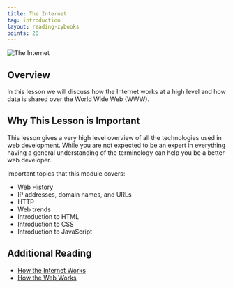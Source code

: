 ```yaml
---
title: The Internet
tag: introduction
layout: reading-zybooks
points: 20
---
```


![The Internet]({{site.baseurl}}/assets/images/internet.gif)

## Overview

In this lesson we will discuss how the Internet works at a high level and how data is shared over
the World Wide Web (WWW).


## Why This Lesson is Important

This lesson gives a very high level overview of all the technologies used in web development. While
you are not expected to be an expert in everything having a general understanding of the terminology
can help you be a better web developer.

Important topics that this module covers:

- Web History
- IP addresses, domain names, and URLs
- HTTP
- Web trends
- Introduction to HTML
- Introduction to CSS
- Introduction to JavaScript

## Additional Reading 

- [How the Internet
  Works](https://developer.mozilla.org/en-US/docs/Learn/Common_questions/How_does_the_Internet_work)
- [How the Web Works](https://developer.mozilla.org/en-US/docs/Learn/Getting_started_with_the_web/How_the_Web_works)

